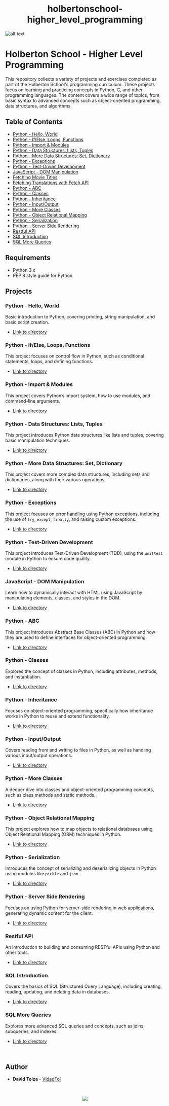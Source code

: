 <div align= "center">
  <h1>holbertonschool-higher_level_programming</h1>
</div>

![alt text](image.png)

# Holberton School - Higher Level Programming

This repository collects a variety of projects and exercises completed as part of the Holberton School's programming curriculum. These projects focus on learning and practicing concepts in Python, C, and other programming languages. The content covers a wide range of topics, from basic syntax to advanced concepts such as object-oriented programming, data structures, and algorithms.

## Table of Contents

- [Python - Hello, World](#python---Hello,World)
- [Python - If/Else, Loops, Functions](#python---ifelse-loops-functions)
- [Python - Import & Modules](#python---import-modules)
- [Python - Data Structures: Lists, Tuples](#python---data-structures-lists-tuples)
- [Python - More Data Structures: Set, Dictionary](#python---more-data-structures-set-dictionary)
- [Python - Exceptions](#python---exceptions)
- [Python - Test-Driven Development](#python---test-driven-development)
- [JavaScript - DOM Manipulation](#javascript---dom-manipulation)
- [Fetching Movie Titles](#fetching-movie-titles)
- [Fetching Translations with Fetch API](#fetching-translations-with-fetch-api)
- [Python - ABC](#python---abc)
- [Python - Classes](#python---classes)
- [Python - Inheritance](#python---inheritance)
- [Python - Input/Output](#python---inputoutput)
- [Python - More Classes](#python---more-classes)
- [Python - Object Relational Mapping](#python---object-relational-mapping)
- [Python - Serialization](#python---serialization)
- [Python - Server Side Rendering](#python---server-side-rendering)
- [Restful API](#restful-api)
- [SQL Introduction](#sql-introduction)
- [SQL More Queries](#sql-more-queries)

## Requirements

- Python 3.x
- PEP 8 style guide for Python

## Projects

### Python - Hello, World
Basic introduction to Python, covering printing, string manipulation, and basic script creation.
- [Link to directory](./python-hello_world)

### Python - If/Else, Loops, Functions
This project focuses on control flow in Python, such as conditional statements, loops, and defining functions.
- [Link to directory](./python-if_else_loops_functions)

### Python - Import & Modules
This project covers Python’s import system, how to use modules, and command-line arguments.
- [Link to directory](./python-import_modules)

### Python - Data Structures: Lists, Tuples
This project introduces Python data structures like lists and tuples, covering basic manipulation techniques.
- [Link to directory](./python-data_structures)

### Python - More Data Structures: Set, Dictionary
This project covers more complex data structures, including sets and dictionaries, along with their various operations.
- [Link to directory](./python-more_data_structures)

### Python - Exceptions
This project focuses on error handling using Python exceptions, including the use of `try`, `except`, `finally`, and raising custom exceptions.
- [Link to directory](./python-exceptions)

### Python - Test-Driven Development
This project introduces Test-Driven Development (TDD), using the `unittest` module in Python to ensure code quality.
- [Link to directory](./python-test_driven_development)

### JavaScript - DOM Manipulation
Learn how to dynamically interact with HTML using JavaScript by manipulating elements, classes, and styles in the DOM.
- [Link to directory](./javascript---dom-manipulation)

### Python - ABC
This project introduces Abstract Base Classes (ABC) in Python and how they are used to define interfaces for object-oriented programming.
- [Link to directory](./python-abc)

### Python - Classes
Explores the concept of classes in Python, including attributes, methods, and instantiation.
- [Link to directory](./python-classes)

### Python - Inheritance
Focuses on object-oriented programming, specifically how inheritance works in Python to reuse and extend functionality.
- [Link to directory](./python-inheritance)

### Python - Input/Output
Covers reading from and writing to files in Python, as well as handling various input/output operations.
- [Link to directory](./python-input_output)

### Python - More Classes
A deeper dive into classes and object-oriented programming concepts, such as class methods and static methods.
- [Link to directory](./python-more_classes)

### Python - Object Relational Mapping
This project explores how to map objects to relational databases using Object Relational Mapping (ORM) techniques in Python.
- [Link to directory](./python-object_relational_mapping)

### Python - Serialization
Introduces the concept of serializing and deserializing objects in Python using modules like `pickle` and `json`.
- [Link to directory](./python-serialization)

### Python - Server Side Rendering
Focuses on using Python for server-side rendering in web applications, generating dynamic content for the client.
- [Link to directory](./python-server_side_rendering)

### Restful API
An introduction to building and consuming RESTful APIs using Python and other tools.
- [Link to directory](./restful-api)

### SQL Introduction
Covers the basics of SQL (Structured Query Language), including creating, reading, updating, and deleting data in databases.
- [Link to directory](./SQL_introduction)

### SQL More Queries
Explores more advanced SQL queries and concepts, such as joins, subqueries, and indexes.
- [Link to directory](./SQL_more_queries)

<br>

## Author 

- **David Tolza** - [VidadTol](https://github.com/VidadTol)

<br>

<p align="center">
  <img src="https://i.imgur.com/J1oVLId.jpeg" name="logo Holberton"/>
</p>

